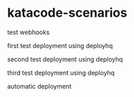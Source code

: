 # katacode-scenarios

test webhooks

first test deployment using deployhq

second test deployment using deployhq

third test deployment using deployhq

automatic deployment
